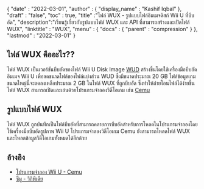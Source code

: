 {
  "date" : "2022-03-01",
  "author" : {
    "display_name" : "Kashif Iqbal"
},
  "draft" : "false",
  "toc" : true,
  "title" :"ไฟล์ WUX - รูปแบบไฟล์อิมเมจดิสก์ Wii U ที่บีบอัด",
  "description":"เรียนรู้เกี่ยวกับรูปแบบไฟล์ WUX และ API ที่สามารถสร้างและเปิดไฟล์ WUX",
  "linktitle" : "WUX",
  "menu" : {
    "docs" : {
      "parent" : "compression"
}
},
  "lastmod" : "2022-03-01"
}

## ไฟล์ WUX คืออะไร??

ไฟล์ WUX เป็นเวอร์ชันบีบอัดของไฟล์ Wii U Disk Image [WUD](/th/disc-and-media/wud/) สร้างขึ้นโดยใช้เครื่องมือบีบอัดอิมเมจ Wii U เพื่อลดขนาดไฟล์ของไฟล์แบ่งส่วน WUD ซึ่งมีขนาดประมาณ 20 GB ไฟล์ข้อมูลเกมขนาดใหญ่นี้จะลดลงเหลือประมาณ 2 GB ในไฟล์ WUX ที่ถูกบีบอัด ซึ่งทำให้ถ่ายโอนไฟล์ได้ง่ายขึ้น ไฟล์ WUX สามารถเปิดและเล่นด้วยโปรแกรมจำลองวิดีโอเกม เช่น [Cemu](https://cemu.info/)

## รูปแบบไฟล์ WUX

ไฟล์ WUX ถูกบันทึกเป็นไฟล์บีบอัดที่สามารถคลายการบีบอัดสำหรับการโหลดในโปรแกรมจำลองโดยใช้เครื่องมือบีบอัดรูปภาพ Wii U โปรแกรมจำลองวิดีโอเกม Cemu ยังสามารถโหลดไฟล์ WUX และโหลดข้อมูลวิดีโอเกมทั้งหมดได้อีกด้วย

## อ้างอิง

* [โปรแกรมจำลอง Wii U - Cemu](https://cemu.info/)
* [ซีมู - วิกิพีเดีย](https://en.wikipedia.org/wiki/Cemu)

